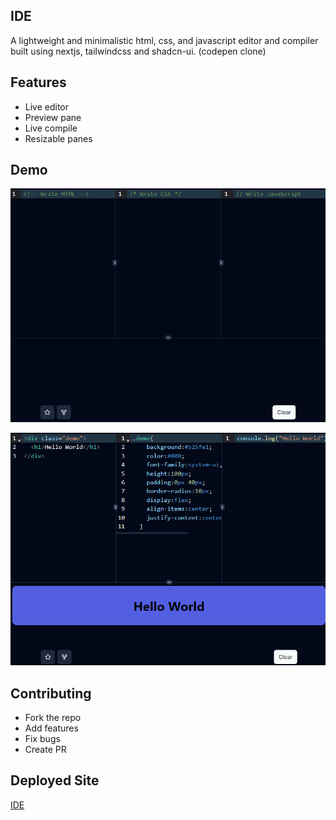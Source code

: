 ## IDE

A lightweight and minimalistic html, css, and javascript editor and compiler built using nextjs, tailwindcss and shadcn-ui. (codepen clone)

## Features

- Live editor
- Preview pane
- Live compile
- Resizable panes

## Demo

![non-code](/public/blank-demo.png)

![non-code](/public/demo-with-code.png)

## Contributing

- Fork the repo
- Add features
- Fix bugs
- Create PR

## Deployed Site

[IDE](https://i-de.vercel.app/)